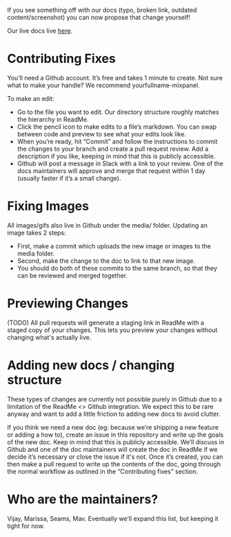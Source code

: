 If you see something off with our docs (typo, broken link, outdated content/screenshot) you can now propose that change yourself!

Our live docs live [here](https://developer.mixpanel.com/v3.19). 

# Contributing Fixes
You’ll need a Github account. It’s free and takes 1 minute to create. Not sure what to make your handle? We recommend yourfullname-mixpanel. 

To make an edit: 
* Go to the file you want to edit. Our directory structure roughly matches the hierarchy in ReadMe.
* Click the pencil icon to make edits to a file’s markdown. You can swap between code and preview to see what your edits look like.
* When you’re ready, hit “Commit” and follow the instructions to commit the changes to your branch and create a pull request review. Add a description if you like, keeping in mind that this is publicly accessible. 
* Github will post a message in Slack with a link to your review. One of the docs maintainers will approve and merge that request within 1 day (usually faster if it’s a small change). 

# Fixing Images
All images/gifs also live in Github under the media/ folder. Updating an image takes 2 steps:
* First, make a commit which uploads the new image or images to the media folder. 
* Second, make the change to the doc to link to that new image. 
* You should do both of these commits to the same branch, so that they can be reviewed and merged together. 

# Previewing Changes
(TODO) All pull requests will generate a staging link in ReadMe with a staged copy of your changes. This lets you preview your changes without changing what's actually live. 

# Adding new docs / changing structure
These types of changes are currently not possible purely in Github due to a limitation of the ReadMe <> Github integration. We expect this to be rare anyway and want to add a little friction to adding new docs to avoid clutter. 

If you think we need a new doc (eg: because we’re shipping a new feature or adding a how to), create an issue in this repository and write up the goals of the new doc. Keep in mind that this is publicly accessible. We’ll discuss in Github and one of the doc maintainers will create the doc in ReadMe if we decide it’s necessary or close the issue if it's not. Once it’s created, you can then make a pull request to write up the contents of the doc, going through the normal workflow as outlined in the “Contributing fixes” section. 

# Who are the maintainers?
Vijay, Marissa, Seams, Mav. Eventually we’ll expand this list, but keeping it tight for now.

